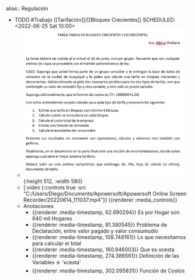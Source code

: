 alias:: Regulación

- TODO #Trabajo [[Tarifación]]/[[Bloques Crecientes]] 
  SCHEDULED: <2022-06-25 Sat 10:00>
	- ![image.png](../assets/image_1655581632704_0.png){:height 512, :width 580}
	- [:video {:controls true :src "C:/Users/Diego/Documents/Apowersoft/Apowersoft Online Screen Recorder/20220614_111037.mp4"}]
	  {{renderer :media_controls}}
	- Anotaciones
		- {{renderer :media-timestamp, 62.690294}} Es por Hogar son 640 mil Hogares
		- {{renderer :media-timestamp, 81.380545}}  Problema de Declaración, entre valor pagado y valor consumudio
		- {{renderer :media-timestamp, 108.748161}} Lo que necesitamos para calcular el total
		- {{renderer :media-timestamp, 160.946003}} Que es xcesta
		- {{renderer :media-timestamp, 274.386561}} Definición de las Variables ☣️ 'xcesta'
		- {{renderer :media-timestamp, 302.095831}} Función de Costos